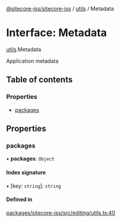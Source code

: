 [@sitecore-jss/sitecore-jss](../README.md) / [utils](../modules/utils.md) / Metadata

# Interface: Metadata

[utils](../modules/utils.md).Metadata

Application metadata

## Table of contents

### Properties

- [packages](utils.Metadata.md#packages)

## Properties

### packages

• **packages**: `Object`

#### Index signature

▪ [key: `string`]: `string`

#### Defined in

[packages/sitecore-jss/src/editing/utils.ts:40](https://github.com/Sitecore/jss/blob/0935408b6/packages/sitecore-jss/src/editing/utils.ts#L40)
